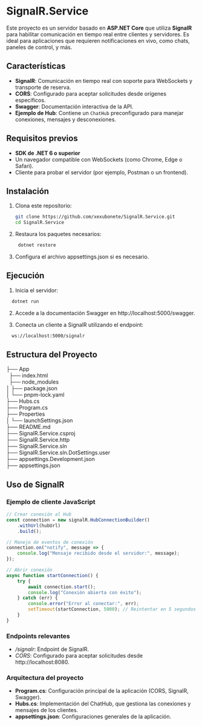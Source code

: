 # SignalR.Service

Este proyecto es un servidor basado en **ASP.NET Core** que utiliza **SignalR** para habilitar comunicación en tiempo real entre clientes y servidores. Es ideal para aplicaciones que requieren notificaciones en vivo, como chats, paneles de control, y más.

## Características

- **SignalR**: Comunicación en tiempo real con soporte para WebSockets y transporte de reserva.
- **CORS**: Configurado para aceptar solicitudes desde orígenes específicos.
- **Swagger**: Documentación interactiva de la API.
- **Ejemplo de Hub**: Contiene un `ChatHub` preconfigurado para manejar conexiones, mensajes y desconexiones.

## Requisitos previos

- **SDK de .NET 6 o superior**
- Un navegador compatible con WebSockets (como Chrome, Edge o Safari).
- Cliente para probar el servidor (por ejemplo, Postman o un frontend).

## Instalación

1. Clona este repositorio:
   ```bash
   git clone https://github.com/xexubonete/SignalR.Service.git
   cd SignalR.Service
   ```
2. Restaura los paquetes necesarios:
   ```bash
    dotnet restore
   ```
3. Configura el archivo appsettings.json si es necesario.

## Ejecución

1.	Inicia el servidor: 
```bash
  dotnet run
```
2.	Accede a la documentación Swagger en http://localhost:5000/swagger.

3.	Conecta un cliente a SignalR utilizando el endpoint:
```bash
  ws://localhost:5000/signalr
```
## Estructura del Proyecto
├── App  
&nbsp;   ├── index.html  
&nbsp;   ├── node_modules  
│   ├── package.json  
│   └── pnpm-lock.yaml  
├── Hubs.cs  
├── Program.cs  
├── Properties  
│   └── launchSettings.json  
├── README.md  
├── SignalR.Service.csproj  
├── SignalR.Service.http  
├── SignalR.Service.sln  
├── SignalR.Service.sln.DotSettings.user  
├── appsettings.Development.json  
├── appsettings.json  

## Uso de SignalR

### Ejemplo de cliente JavaScript
```javascript
// Crear conexión al Hub
const connection = new signalR.HubConnectionBuilder()
    .withUrl(hubUrl)
    .build();

// Manejo de eventos de conexión
connection.on("notify", message => {
    console.log("Mensaje recibido desde el servidor:", message);
});

// Abrir conexión
async function startConnection() {
    try {
        await connection.start();
        console.log("Conexión abierta con éxito");
    } catch (err) {
        console.error("Error al conectar:", err);
        setTimeout(startConnection, 5000); // Reintentar en 5 segundos
    }
}
```
### Endpoints relevantes
- _/signalr_: Endpoint de SignalR.
- _CORS_: Configurado para aceptar solicitudes desde http://localhost:8080.

### Arquitectura del proyecto
- **Program.cs**: Configuración principal de la aplicación (CORS, SignalR, Swagger).  
- **Hubs.cs**: Implementación del ChatHub, que gestiona las conexiones y mensajes de los clientes.  
- **appsettings.json**: Configuraciones generales de la aplicación.  
